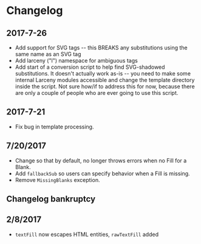 # Changelog

## 2017-7-26
 * Add support for SVG tags -- this BREAKS any substitutions using the same name as an SVG tag
 * Add larceny ("l") namespace for ambiguous tags
 * Add start of a conversion script to help find SVG-shadowed substitutions. It doesn't actually work as-is -- you need to make some internal Larceny modules accessible and change the template directory inside the script. Not sure how/if to address this for now, because there are only a couple of people who are ever going to use this script.

## 2017-7-21
 * Fix bug in template processing.

## 7/20/2017
 * Change so that by default, no longer throws errors when no Fill for a Blank.
 * Add `fallbackSub` so users can specify behavior when a Fill is missing.
 * Remove `MissingBlanks` exception.

## Changelog bankruptcy

## 2/8/2017

* `textFill` now escapes HTML entities, `rawTextFill` added
